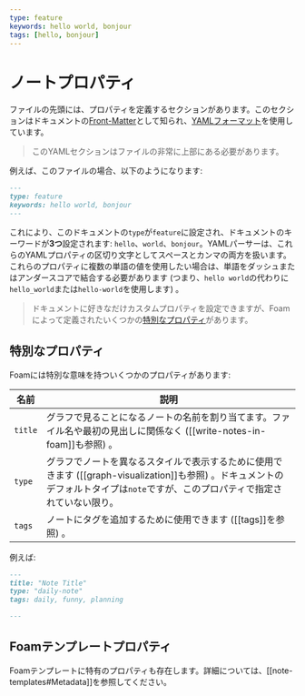 ```yaml
---
type: feature
keywords: hello world, bonjour
tags: [hello, bonjour]
---
```


# ノートプロパティ

ファイルの先頭には、プロパティを定義するセクションがあります。このセクションはドキュメントの[Front-Matter](https://learn.cloudcannon.com/jekyll/introduction-to-jekyll-front-matter/)として知られ、[YAMLフォーマット](https://www.codeproject.com/Articles/1214409/Learn-YAML-in-five-minutes)を使用しています。

> このYAMLセクションはファイルの非常に上部にある必要があります。

例えば、このファイルの場合、以下のようになります:

```markdown
---
type: feature
keywords: hello world, bonjour
---
```

これにより、このドキュメントの`type`が`feature`に設定され、ドキュメントのキーワードが**3つ**設定されます: `hello`、`world`、`bonjour`。YAMLパーサーは、これらのYAMLプロパティの区切り文字としてスペースとカンマの両方を扱います。これらのプロパティに複数の単語の値を使用したい場合は、単語をダッシュまたはアンダースコアで結合する必要があります (つまり、`hello world`の代わりに`hello_world`または`hello-world`を使用します) 。

> ドキュメントに好きなだけカスタムプロパティを設定できますが、Foamによって定義されたいくつかの[特別なプロパティ](#special-properties)があります。

## 特別なプロパティ

Foamには特別な意味を持ついくつかのプロパティがあります:

| 名前    | 説明                                                                                                                                                                      |
| ------- | -------------------------------------------------------------------------------------------------------------------------------------------------------------------------------- |
| `title` | グラフで見ることになるノートの名前を割り当てます。ファイル名や最初の見出しに関係なく ([[write-notes-in-foam]]も参照) 。                       |
| `type`  | グラフでノートを異なるスタイルで表示するために使用できます ([[graph-visualization]]も参照) 。ドキュメントのデフォルトタイプは`note`ですが、このプロパティで指定されていない限り。 |
| `tags`  | ノートにタグを追加するために使用できます ([[tags]]を参照) 。                                                                                                                                 |

例えば:

```markdown
---
title: "Note Title"
type: "daily-note"
tags: daily, funny, planning

---
```

## Foamテンプレートプロパティ

Foamテンプレートに特有のプロパティも存在します。詳細については、[[note-templates#Metadata]]を参照してください。



